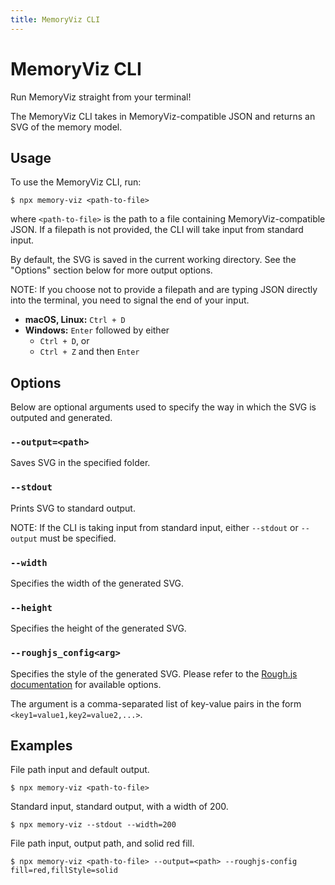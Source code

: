 ```yaml
---
title: MemoryViz CLI
---
```


# MemoryViz CLI

Run MemoryViz straight from your terminal!

The MemoryViz CLI takes in MemoryViz-compatible JSON and returns an SVG of the memory model.

## Usage

To use the MemoryViz CLI, run:

```console
$ npx memory-viz <path-to-file>
```

where `<path-to-file>` is the path to a file containing MemoryViz-compatible JSON. If a filepath is not provided, the CLI will take input from standard input.

By default, the SVG is saved in the current working directory. See the "Options" section below for more output options.

NOTE: If you choose not to provide a filepath and are typing JSON directly into the terminal, you need to signal the end of your input.

-   **macOS, Linux:** `Ctrl + D`
-   **Windows:** `Enter` followed by either
    -   `Ctrl + D`, or
    -   `Ctrl + Z` and then `Enter`

## Options

Below are optional arguments used to specify the way in which the SVG is outputed and generated.

### `--output=<path>`

Saves SVG in the specified folder.

### `--stdout`

Prints SVG to standard output.

NOTE: If the CLI is taking input from standard input, either `--stdout` or `--output` must be specified.

### `--width`

Specifies the width of the generated SVG.

### `--height`

Specifies the height of the generated SVG.

### `--roughjs_config<arg>`

Specifies the style of the generated SVG. Please refer to the [Rough.js documentation](https://github.com/rough-stuff/rough/wiki#options) for available options.

The argument is a comma-separated list of key-value pairs in the form `<key1=value1,key2=value2,...>`.

## Examples

File path input and default output.

```console
$ npx memory-viz <path-to-file>
```

Standard input, standard output, with a width of 200.

```console
$ npx memory-viz --stdout --width=200
```

File path input, output path, and solid red fill.

```console
$ npx memory-viz <path-to-file> --output=<path> --roughjs-config fill=red,fillStyle=solid
```
